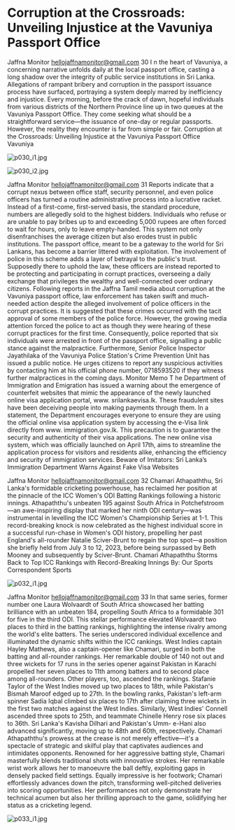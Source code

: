 # Corruption at the Crossroads: Unveiling Injustice at the Vavuniya Passport Office

Jaffna Monitor
hellojaffnamonitor@gmail.com
30
I
n the heart of Vavuniya, a concerning narrative unfolds 
daily at the local passport office, casting a long shadow 
over the integrity of public service institutions in Sri 
Lanka. Allegations of rampant bribery and corruption in 
the passport issuance process have surfaced, portraying a 
system deeply marred by inefficiency and injustice.
Every morning, before the crack of dawn, hopeful 
individuals from various districts of the Northern 
Province line up in two queues at the Vavuniya 
Passport Office. They come seeking what should be a 
straightforward service—the issuance of one-day or 
regular passports. However, the reality they encounter is 
far from simple or fair.
Corruption at the Crossroads: 
Unveiling Injustice at the 
Vavuniya Passport Office
Vavuniya

![p030_i1.jpg](images_out/014_corruption_at_the_crossroads_unveiling_injustice_a/p030_i1.jpg)

![p030_i2.jpg](images_out/014_corruption_at_the_crossroads_unveiling_injustice_a/p030_i2.jpg)

Jaffna Monitor
hellojaffnamonitor@gmail.com
31
Reports indicate that a corrupt nexus between 
office staff, security personnel, and even police 
officers has turned a routine administrative 
process into a lucrative racket. Instead of a 
first-come, first-served basis, the standard 
procedure, numbers are allegedly sold to the 
highest bidders. Individuals who refuse or are 
unable to pay bribes up to and exceeding 5,000 
rupees are often forced to wait for hours, only 
to leave empty-handed.
This system not only disenfranchises the 
average citizen but also erodes trust in public 
institutions. The passport office, meant to be 
a gateway to the world for Sri Lankans, has 
become a barrier littered with exploitation. 
The involvement of police in this scheme 
adds a layer of betrayal to the public's trust. 
Supposedly there to uphold the law, these 
officers are instead reported to be protecting 
and participating in corrupt practices, 
overseeing a daily exchange that privileges 
the wealthy and well-connected over ordinary 
citizens.
Following reports in the Jaffna Tamil media 
about corruption at the Vavuniya passport 
office, law enforcement has taken swift and 
much-needed action despite the alleged 
involvement of police officers in the corrupt 
practices. It is suggested that these crimes 
occurred with the tacit approval of some 
members of the police force. However, 
the growing media attention forced the 
police to act as though they were hearing 
of these corrupt practices for the first time. 
Consequently, police reported that six 
individuals were arrested in front of the 
passport office, signalling a public stance 
against the malpractice. Furthermore, Senior 
Police Inspector Jayathilaka of the Vavuniya 
Police Station's Crime Prevention Unit has 
issued a public notice. He urges citizens to 
report any suspicious activities by contacting 
him at his official phone number, 0718593520 
if they witness further malpractices in the 
coming days. 
Monitor Memo
T
he Department of Immigration and 
Emigration has issued a warning about 
the emergence of counterfeit websites that 
mimic the appearance of the newly launched 
online visa application portal, www.
srilankaevisa.lk. These fraudulent sites have 
been deceiving people into making payments 
through them.
In a statement, the Department encourages 
everyone to ensure they are using the 
official online visa application system by 
accessing the e-Visa link directly from www.
immigration.gov.lk. This precaution is to 
guarantee the security and authenticity of 
their visa applications.
The new online visa system, which was 
officially launched on April 17th, aims to 
streamline the application process for visitors 
and residents alike, enhancing the efficiency 
and security of immigration services.
Beware of Imitators: Sri Lanka’s Immigration 
Department Warns Against Fake Visa Websites

Jaffna Monitor
hellojaffnamonitor@gmail.com
32
Chamari Athapaththu, Sri Lanka's formidable cricketing powerhouse, 
has reclaimed her position at the pinnacle of the ICC Women's ODI 
Batting Rankings following a historic innings. Athapaththu's unbeaten 
195 against South Africa in Potchefstroom—an awe-inspiring display 
that marked her ninth ODI century—was instrumental in levelling the 
ICC Women's Championship Series at 1-1.
This record-breaking knock is now celebrated as the highest individual 
score in a successful run-chase in Women's ODI history, propelling 
her past England's all-rounder Natalie Sciver-Brunt to regain the top 
spot—a position she briefly held from July 3 to 12, 2023, before being 
surpassed by Beth Mooney and subsequently by Sciver-Brunt.
Chamari Athapaththu Storms 
Back to Top ICC Rankings with 
Record-Breaking Innings
By: 
Our Sports 
Correspondent
Sports

![p032_i1.jpg](images_out/014_corruption_at_the_crossroads_unveiling_injustice_a/p032_i1.jpg)

Jaffna Monitor
hellojaffnamonitor@gmail.com
33
In that same series, former number one 
Laura Wolvaardt of South Africa showcased 
her batting brilliance with an unbeaten 184, 
propelling South Africa to a formidable 301 for 
five in the third ODI. This stellar performance 
elevated Wolvaardt two places to third in the 
batting rankings, highlighting the intense 
rivalry among the world's elite batters.
The series underscored individual excellence 
and illuminated the dynamic shifts within 
the ICC rankings. West Indies captain Hayley 
Mathews, also a captain-opener like Chamari, 
surged in both the batting and all-rounder 
rankings. Her remarkable double of 140 not 
out and three wickets for 17 runs in the series 
opener against Pakistan in Karachi propelled 
her seven places to 11th among batters and to 
second place among all-rounders.
Other players, too, ascended the rankings. 
Stafanie Taylor of the West Indies moved up 
two places to 18th, while Pakistan's Bismah 
Maroof edged up to 27th. In the bowling 
ranks, Pakistan's left-arm spinner Sadia Iqbal 
climbed six places to 17th after claiming three 
wickets in the first two matches against the 
West Indies. Similarly, West Indies' Connell 
ascended three spots to 25th, and teammate 
Chinelle Henry rose six places to 36th. Sri 
Lanka's Kavisha Dilhari and Pakistan's Umm-
e-Hani also advanced significantly, moving up 
to 48th and 60th, respectively.
Chamari Athapaththu's prowess at the crease 
is not merely effective—it's a spectacle of 
strategic and skilful play that captivates 
audiences and intimidates opponents. 
Renowned for her aggressive batting style, 
Chamari masterfully blends traditional shots 
with innovative strokes. Her remarkable 
wrist work allows her to manoeuvre the ball 
deftly, exploiting gaps in densely packed field 
settings. Equally impressive is her footwork; 
Chamari effortlessly advances down the 
pitch, transforming well-pitched deliveries 
into scoring opportunities. Her performances 
not only demonstrate her technical acumen 
but also her thrilling approach to the game, 
solidifying her status as a cricketing legend.

![p033_i1.jpg](images_out/014_corruption_at_the_crossroads_unveiling_injustice_a/p033_i1.jpg)

